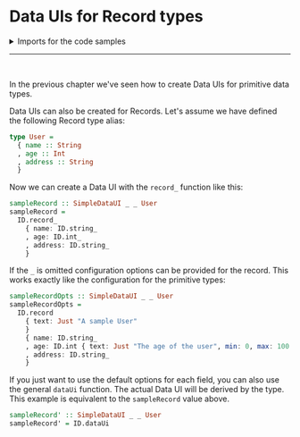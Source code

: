 # Data UIs for Record types

<!-- START hide -->

<!-- END hide -->
<!-- START imports -->
<details><summary>Imports for the code samples</summary>


```hs
import Data.Maybe (Maybe(..))
import InteractiveData (SimpleDataUI)
import InteractiveData as ID
```

</details><hr><br>
<!-- END imports -->

In the previous chapter we've seen how to create Data UIs for primitive data types.

Data UIs can also be created for Records. Let's assume we have defined the following Record type alias:


```hs
type User =
  { name :: String
  , age :: Int
  , address :: String
  }
```

Now we can create a Data UI with the `record_` function like this:


```hs
sampleRecord :: SimpleDataUI _ _ User
sampleRecord =
  ID.record_
    { name: ID.string_
    , age: ID.int_
    , address: ID.string_
    }
```


If the `_` is omitted configuration options can be provided for the record. This
works exactly like the configuration for the primitive types:



```hs
sampleRecordOpts :: SimpleDataUI _ _ User
sampleRecordOpts =
  ID.record
    { text: Just "A sample User"
    }
    { name: ID.string_
    , age: ID.int { text: Just "The age of the user", min: 0, max: 100 }
    , address: ID.string_
    }
```

If you just want to use the default options for each field, you can also use the
general `dataUi` function. The actual Data UI will be derived by the type.
This example is equivalent to the `sampleRecord` value above.


```hs
sampleRecord' :: SimpleDataUI _ _ User
sampleRecord' = ID.dataUi
```